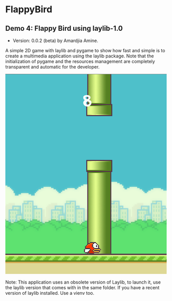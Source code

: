 # FlappyBird
Demo 4: Flappy Bird using laylib-1.0 
---------------------------
- Version: 0.0.2 (beta) by Amardjia Amine.

A simple 2D game with laylib and  pygame to show how fast and simple
is to create a multimedia application using the laylib package.
Note that the initialization of pygame and the resources management
are completely transparent and automatic for the developer.

![](https://github.com/Layto888/FlappyBird/blob/master/data/ScreenShot_20180811225636.png)

Note: 
This application uses an obsolete version of Laylib, to launch it, use the laylib version that comes with in the same folder.
If you have a recent version of laylib installed. Use a vienv too.

